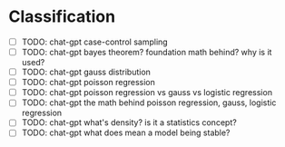 # Classification

- [ ] TODO: chat-gpt case-control sampling
- [ ] TODO: chat-gpt bayes theorem? foundation math behind? why is it used?
- [ ] TODO: chat-gpt gauss distribution
- [ ] TODO: chat-gpt poisson regression
- [ ] TODO: chat-gpt poisson regression vs gauss vs logistic regression
- [ ] TODO: chat-gpt the math behind poisson regression, gauss, logistic regression
- [ ] TODO: chat-gpt what's density? is it a statistics concept?
- [ ] TODO: chat-gpt what does mean a model being stable?
